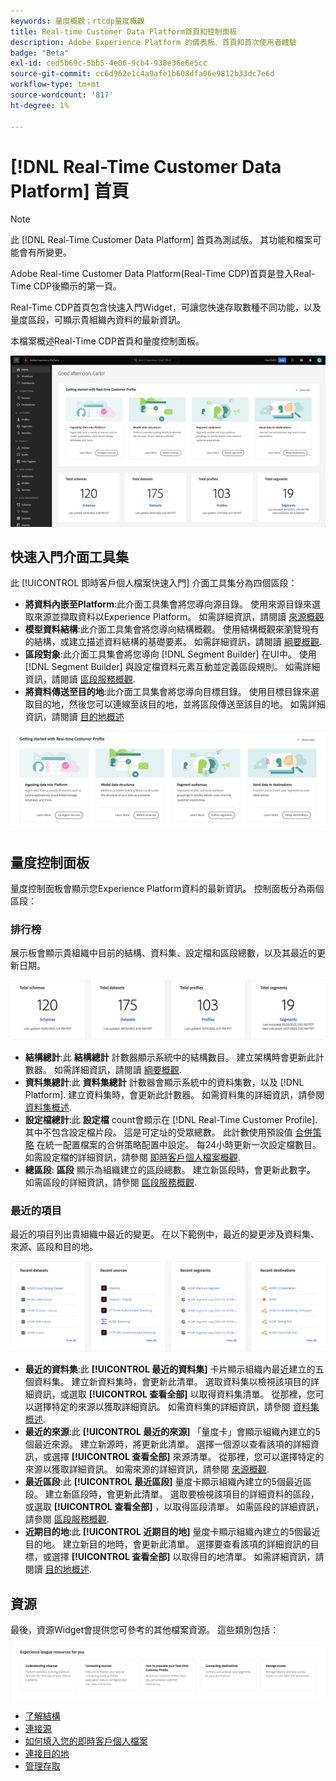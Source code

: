 ```yaml
---
keywords: 量度概觀；rtcdp量度概觀
title: Real-time Customer Data Platform首頁和控制面板
description: Adobe Experience Platform 的儀表板、首頁和首次使用者體驗
badge: "Beta"
exl-id: ced5b69c-5bb5-4e06-9cb4-938e36e6e5cc
source-git-commit: cc6d962e1c4a9afe1b608dfa06e9812b33dc7e6d
workflow-type: tm+mt
source-wordcount: '817'
ht-degree: 1%

---
```


# [!DNL Real-Time Customer Data Platform] 首頁

>[!NOTE]
>
>此 [!DNL Real-Time Customer Data Platform] 首頁為測試版。 其功能和檔案可能會有所變更。

Adobe Real-time Customer Data Platform(Real-Time CDP)首頁是登入Real-Time CDP後顯示的第一頁。

Real-Time CDP首頁包含快速入門Widget，可讓您快速存取數種不同功能，以及量度區段，可顯示貴組織內資料的最新資訊。

本檔案概述Real-Time CDP首頁和量度控制面板。

![平台UI首頁。](assets/platform-home/home.png)

## 快速入門介面工具集

此 [!UICONTROL 即時客戶個人檔案快速入門] 介面工具集分為四個區段：

* **將資料內嵌至Platform**:此介面工具集會將您導向源目錄。 使用來源目錄來選取來源並擷取資料以Experience Platform。 如需詳細資訊，請閱讀 [來源概觀](../sources/home.md)
* **模型資料結構**:此介面工具集會將您導向結構概觀。 使用結構概觀來瀏覽現有的結構，或建立描述資料結構的基礎要素。 如需詳細資訊，請閱讀 [綱要概觀](../xdm/home.md).
* **區段對象**:此介面工具集會將您導向 [!DNL Segment Builder] 在UI中。 使用 [!DNL Segment Builder] 與設定檔資料元素互動並定義區段規則。 如需詳細資訊，請閱讀 [區段服務概觀](../segmentation/home.md).
* **將資料傳送至目的地**:此介面工具集會將您導向目標目錄。 使用目標目錄來選取目的地，然後您可以連線至該目的地，並將區段傳送至該目的地。 如需詳細資訊，請閱讀 [目的地概述](../destinations/home.md)

![顯示快速入門介面工具集的Platform UI首頁](assets/platform-home/getting-started-widget.png)

## 量度控制面板

量度控制面板會顯示您Experience Platform資料的最新資訊。 控制面板分為兩個區段：

### 排行榜

展示板會顯示貴組織中目前的結構、資料集、設定檔和區段總數，以及其最近的更新日期。

![Platform UI首頁的排行榜區段。](assets/platform-home/leaderboard.png)

* **結構總計**:此 **結構總計** 計數器顯示系統中的結構數目。 建立架構時會更新此計數器。 如需詳細資訊，請閱讀 [綱要概觀](../xdm/home.md).
* **資料集總計**:此 **資料集總計** 計數器會顯示系統中的資料集數，以及 [!DNL Platform]. 建立資料集時，會更新此計數器。 如需資料集的詳細資訊，請參閱 [資料集概述](../catalog/datasets/overview.md).
* **設定檔總計**:此 **設定檔** count會顯示在 [!DNL Real-Time Customer Profile]. 其中不包含設定檔片段。 這是可定址的受眾總數。 此計數使用預設值 [合併策略](profile/merge-policies.md) 在統一配置檔案的合併策略配置中設定。 每24小時更新一次設定檔數目。 如需設定檔的詳細資訊，請參閱 [即時客戶個人檔案概觀](../profile/home.md).
* **總區段**: **區段** 顯示為組織建立的區段總數。 建立新區段時，會更新此數字。 如需區段的詳細資訊，請參閱 [區段服務概觀](../segmentation/home.md).

### 最近的項目

最近的項目列出貴組織中最近的變更。 在以下範例中，最近的變更涉及資料集、來源、區段和目的地。

![Platform UI首頁的最近項目區段。](assets/platform-home/recent-items.png)

* **最近的資料集**:此 **[!UICONTROL 最近的資料集]** 卡片顯示組織內最近建立的五個資料集。 建立新資料集時，會更新此清單。 選取資料集以檢視該項目的詳細資訊，或選取 **[!UICONTROL 查看全部]** 以取得資料集清單。 從那裡，您可以選擇特定的來源以獲取詳細資訊。 如需資料集的詳細資訊，請參閱 [資料集概述](../catalog/datasets/overview.md).
* **最近的來源**:此 **[!UICONTROL 最近的來源]** 「量度卡」會顯示組織內建立的5個最近來源。 建立新源時，將更新此清單。 選擇一個源以查看該項的詳細資訊，或選擇 **[!UICONTROL 查看全部]** 來源清單。 從那裡，您可以選擇特定的來源以獲取詳細資訊。 如需來源的詳細資訊，請參閱 [來源概觀](../sources/home.md).
* **最近區段**:此 **[!UICONTROL 最近區段]** 量度卡顯示組織內建立的5個最近區段。 建立新區段時，會更新此清單。 選取要檢視該項目的詳細資料的區段，或選取 **[!UICONTROL 查看全部]** ，以取得區段清單。 如需區段的詳細資訊，請參閱 [區段服務概觀](../segmentation/home.md).
* **近期目的地**:此 **[!UICONTROL 近期目的地]** 量度卡顯示組織內建立的5個最近目的地。 建立新目的地時，會更新此清單。 選擇要查看該項的詳細資訊的目標，或選擇 **[!UICONTROL 查看全部]** 以取得目的地清單。 如需詳細資訊，請閱讀 [目的地概述](../destinations/home.md).

## 資源

最後，資源Widget會提供您可參考的其他檔案資源。 這些類別包括：

![Platform UI首頁的「資源」區段。](assets/platform-home/resources.png)

* [了解結構](../xdm/schema/composition.md)
* [連接源](../sources/home.md)
* [如何填入您的即時客戶個人檔案](../profile/home.md)
* [連接目的地](../destinations/home.md)
* [管理存取](../access-control/abac/overview.md)

<!-- ### Successful profile records

In the leaderboard **[!UICONTROL Successful profile records]** shows the total number of records that have been successfully processed into the profile.

There is also a metric card that shows the percentage of successful records. Select **[!UICONTROL View datasets]** to see more details about the profile records. Hover over the colored area of the graph to see additional details:

![image](assets/home-profilerecords-details.PNG)

The number of successful profile records is updated hourly. 

For more information about profiles, see [A unified view of your customer in Real-Time CDP](profile/profile-overview.md).

### Total profile records

The **[!UICONTROL Total profile records]** metric card shows the total number of data records enabled to feed into the profiles, and the percentage that are successful, updated once per day. This does not include all data in the data lake, because some data might not be enabled to feed into the profiles.

 Hover over the colored area of the graph to see additional details about the successful profiles:

![image](assets/home-profile-details.PNG)

Select **[!UICONTROL View profiles]** to see more details about the profile records.

For more information about profiles, see [A unified view of your customer in Real-Time CDP](profile/profile-overview.md).

For more information about viewing a specific profile, see [Profile viewer](profile/profile-viewer.md).

### Failed profile records

In the leaderboard, **[!UICONTROL Failed profile records]** counts the number of records that failed to process into the profile.

The **[!UICONTROL Failed profile records]** metric card shows this count, and includes a graphical representation that helps you see how failures have trended during the time shown below the graphic. This chart is updated hourly. Select **[!UICONTROL View datasets]** to see more details about the profile records.

The number of failed profile records is updated hourly. -->
